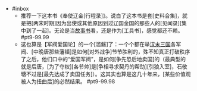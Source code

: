 - #inbox
    - 推荐一下这本书《奉使辽金[行程录]》。说白了这本书是套[史料合集]，就是把[两宋时期]因为出使或其他原因到过辽国金国的那些人的[见闻录][集中到了一起]。无论是当[故事书](https://www.zhihu.com/question/463744231/answer/1928704138)看，还是作为[工具书]，感觉都还不赖。 #pt9-99.99
    - 这也算是【军阀爱国论】的一个[滥觞]了：一个个都在举[汉末三国](https://www.zhihu.com/question/477553189/answer/2058019233)各军阀、[中晚唐那些藩镇]是如何[对外战争]节节胜利的，殊不知真正打破秩序了之后，他们口中的“爱国军阀”，是如何[争先恐后地卖国]的（最典型的就是后唐，[为了夺权][各节帅]是[争相寻求契丹的帮助][引狼入室]，石敬瑭不过是[最先达成了卖国任务]）。这其实也算是这几十年来，[某些价值观被人为扭曲后]的必然结果。 #pt9-99.98
